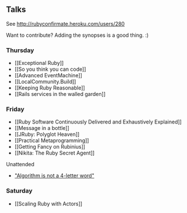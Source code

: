 ## Talks

See http://rubyconfirmate.heroku.com/users/280

Want to contribute?  Adding the synopses is a good thing.  :)

### Thursday

* [[Exceptional Ruby]]
* [[So you think you can code]]
* [[Advanced EventMachine]]
* [[LocalCommunity.Build]]
* [[Keeping Ruby Reasonable]]
* [[Rails services in the walled garden]]

### Friday

* [[Ruby Software Continuously Delivered and Exhaustively Explained]]
* [[Message in a bottle]]
* [[JRuby: Polyglot Heaven]]
* [[Practical Metaprogramming]]
* [[Getting Fancy on Rubinius]]
* [[Nikita: The Ruby Secret Agent]]

Unattended

* ["Algorithm is not a 4-letter word"](http://www.jamisbuck.org/presentations/rubyconf2011/index.html)

### Saturday

* [[Scaling Ruby with Actors]]
